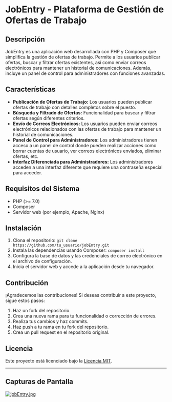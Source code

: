 # JobEntry - Plataforma de Gestión de Ofertas de Trabajo

## Descripción
JobEntry es una aplicación web desarrollada con PHP y Composer que simplifica la gestión de ofertas de trabajo. Permite a los usuarios publicar ofertas, buscar y filtrar ofertas existentes, así como enviar correos electrónicos para mantener un historial de comunicaciones. Además, incluye un panel de control para administradores con funciones avanzadas.

## Características

- **Publicación de Ofertas de Trabajo:** Los usuarios pueden publicar ofertas de trabajo con detalles completos sobre el puesto.
- **Búsqueda y Filtrado de Ofertas:** Funcionalidad para buscar y filtrar ofertas según diferentes criterios.
- **Envío de Correos Electrónicos:** Los usuarios pueden enviar correos electrónicos relacionados con las ofertas de trabajo para mantener un historial de comunicaciones.
- **Panel de Control para Administradores:** Los administradores tienen acceso a un panel de control donde pueden realizar acciones como borrar cuentas de usuario, ver correos electrónicos enviados, eliminar ofertas, etc.
- **Interfaz Diferenciada para Administradores:** Los administradores acceden a una interfaz diferente que requiere una contraseña especial para acceder.

## Requisitos del Sistema

- PHP (>= 7.0)
- Composer
- Servidor web (por ejemplo, Apache, Nginx)

## Instalación

1. Clona el repositorio: `git clone https://github.com/tu_usuario/jobEntry.git`
2. Instala las dependencias usando Composer: `composer install`
3. Configura la base de datos y las credenciales de correo electrónico en el archivo de configuración.
4. Inicia el servidor web y accede a la aplicación desde tu navegador.

## Contribución

¡Agradecemos las contribuciones! Si deseas contribuir a este proyecto, sigue estos pasos:

1. Haz un fork del repositorio.
2. Crea una nueva rama para tu funcionalidad o corrección de errores.
3. Realiza tus cambios y haz commits.
4. Haz push a tu rama en tu fork del repositorio.
5. Crea un pull request en el repositorio original.

## Licencia

Este proyecto está licenciado bajo la [Licencia MIT](LICENSE).

---

## Capturas de Pantalla
[![jobEntry.jpg](https://i.postimg.cc/Y9j1JTDS/jobEntry.jpg)](https://postimg.cc/jw0wf3bV)
